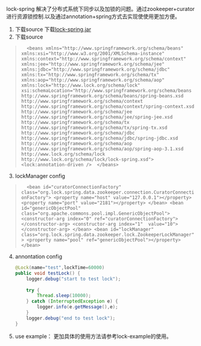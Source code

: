 lock-spring 解决了分布式系统下同步以及加锁的问题。通过zookeeper+curator进行资源锁控制.以及通过annotation+spring方式去实现使使用更加方便。

 1. 下载source
    下载[lock-spring.jar](https://github.com/zouyingchun/lock-spring/blob/developer/lib/lock-spring-1.0.0.jar)
 2. 下载source
>`	<beans xmlns="http://www.springframework.org/schema/beans" 
xmlns:xsi="http://www.w3.org/2001/XMLSchema-instance" xmlns:context="http://www.springframework.org/schema/context" 
xmlns:jee="http://www.springframework.org/schema/jee" xmlns:jdbc="http://www.springframework.org/schema/jdbc" 
xmlns:tx="http://www.springframework.org/schema/tx" xmlns:aop="http://www.springframework.org/schema/aop" 
xmlns:lock="http://www.lock.org/schema/lock" 
xsi:schemaLocation="http://www.springframework.org/schema/beans http://www.springframework.org/schema/beans/spring-beans.xsd 
http://www.springframework.org/schema/context http://www.springframework.org/schema/context/spring-context.xsd 
http://www.springframework.org/schema/jee http://www.springframework.org/schema/jee/spring-jee.xsd 
http://www.springframework.org/schema/tx http://www.springframework.org/schema/tx/spring-tx.xsd 
http://www.springframework.org/schema/jdbc http://www.springframework.org/schema/jdbc/spring-jdbc.xsd 
http://www.springframework.org/schema/aop 
http://www.springframework.org/schema/aop/spring-aop-3.1.xsd 
http://www.lock.org/schema/lock http://www.lock.org/schema/lock/lock-spring.xsd"> 
<lock:annotation-driven /> 
</beans>`
 3. lockManager config
>`	<bean id="curatorConnectionFactory"
		class="org.lock.spring.data.zookeeper.connection.CuratorConnectionFactory">
		<property name="host" value="127.0.0.1"></property>
		<property name="port" value="2181"></property>
	</bean>
	<bean id="genericObjectPool" class="org.apache.commons.pool.impl.GenericObjectPool">
		<constructor-arg index="0" ref="curatorConnectionFactory">
		</constructor-arg>
		<constructor-arg index="1"  value="10">
		</constructor-arg>
	</bean>
	<bean id="lockManager" class="org.lock.spring.data.zookeeper.lock.ZookeeperLockManager">
		<property name="pool" ref="genericObjectPool"></property>
	</bean>`
	
 4. annontation config
    ```java
    @Lock(name="test",lockTime=60000)
    public void testLock() {
    	logger.debug("start to test lock");
    	
    	try {
    		Thread.sleep(10000);
    	} catch (InterruptedException e) {
    		logger.info(e.getMessage(),e);
    	}
    	logger.debug("end to test lock");
    }
    ```
 5. use example：
    更加具体的使用方法请参考lock-example的使用。


